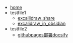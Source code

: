 * [home](/)
* testfile1
  * [excallidraw_share](/testfile1/files/excallidraw_share.md)
  * [excalidraw_in_obsidian](/testfile1/files/excalidraw_in_obsidian.md)
* testfile2
  * [githubpages部署docsify](/testfile2/files/githubpages部署docsify.md)
  
